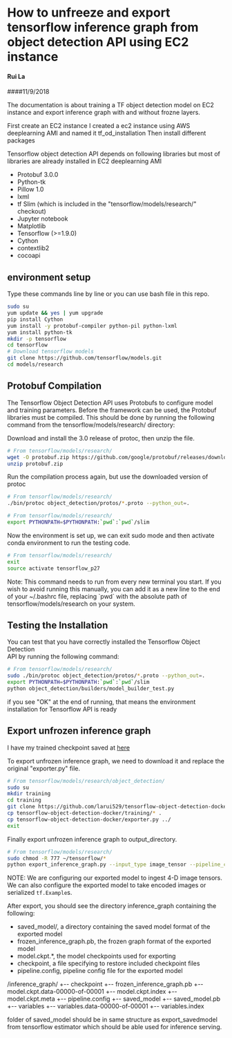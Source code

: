 # How to unfreeze and export tensorflow inference graph from object detection API using EC2 instance

#### Rui La	
####11/9/2018

The documentation is about training a TF object detection model on EC2 instance and export inference graph with and without frozne layers.

First create an EC2 instance
I created a ec2 instance using AWS deeplearning AMI and named it tf_od_installation
Then install different packages

Tensorflow object detection API depends on following libraries but most of libraries are already installed in EC2 deeplearning AMI

*   Protobuf 3.0.0
*   Python-tk
*   Pillow 1.0
*   lxml
*   tf Slim (which is included in the "tensorflow/models/research/" checkout)
*   Jupyter notebook
*   Matplotlib
*   Tensorflow (>=1.9.0)
*   Cython
*   contextlib2
*   cocoapi

## environment setup
Type these commands line by line or you can use bash file in this repo.

```bash
sudo su
yum update && yes | yum upgrade 
pip install Cython
yum install -y protobuf-compiler python-pil python-lxml
yum install python-tk
mkdir -p tensorflow
cd tensorflow
# Download tensorflow models 
git clone https://github.com/tensorflow/models.git
cd models/research
```


## Protobuf Compilation

The Tensorflow Object Detection API uses Protobufs to configure model and
training parameters. Before the framework can be used, the Protobuf libraries
must be compiled. This should be done by running the following command from
the tensorflow/models/research/ directory:

Download and install the 3.0 release of protoc, then unzip the file.

```bash
# From tensorflow/models/research/
wget -O protobuf.zip https://github.com/google/protobuf/releases/download/v3.0.0/protoc-3.0.0-linux-x86_64.zip
unzip protobuf.zip
```

Run the compilation process again, but use the downloaded version of protoc

```bash
# From tensorflow/models/research/
./bin/protoc object_detection/protos/*.proto --python_out=.
```

```bash
# From tensorflow/models/research/
export PYTHONPATH=$PYTHONPATH:`pwd`:`pwd`/slim
```

Now the environment is set up, we can exit sudo mode and then activate conda environment to run the testing code. 

```bash
# From tensorflow/models/research/
exit
source activate tensorflow_p27
```

Note: This command needs to run from every new terminal you start. If you wish
to avoid running this manually, you can add it as a new line to the end of your
~/.bashrc file, replacing \`pwd\` with the absolute path of
tensorflow/models/research on your system.


## Testing the Installation

You can test that you have correctly installed the Tensorflow Object Detection\
API by running the following command:


```bash
# From tensorflow/models/research/
sudo ./bin/protoc object_detection/protos/*.proto --python_out=.
export PYTHONPATH=$PYTHONPATH:`pwd`:`pwd`/slim
python object_detection/builders/model_builder_test.py
```

if you see "OK" at the end of running, that means the environment installation for Tensorflow API is ready

## Export unfrozen inference graph

I have my trained checkpoint saved at [here](https://github.com/larui529/tensorflow-object-detection-docker)

To export unfrozen inference graph, we need to download it and replace the original "exporter.py" file.

```bash
# From tensorflow/models/research/object_detection/
sudo su
mkdir training
cd training
git clone https://github.com/larui529/tensorflow-object-detection-docker.git 
cp tensorflow-object-detection-docker/training/* .
cp tensorflow-object-detection-docker/exporter.py ../
exit
```

Finally export unfrozen inference graph to output_directory. 

```bash
# From tensorflow/models/research/
sudo chmod -R 777 ~/tensorflow/*
python export_inference_graph.py --input_type image_tensor --pipeline_config_path training/faster_rcnn_inception_v2_pets.config --trained_checkpoint_prefix training/model.ckpt-5736 --output_directory inference_graph
```


NOTE: We are configuring our exported model to ingest 4-D image tensors. We can
also configure the exported model to take encoded images or serialized
`tf.Example`s.

After export, you should see the directory inference_graph containing the following:

* saved_model/, a directory containing the saved model format of the exported model
* frozen_inference_graph.pb, the frozen graph format of the exported model
* model.ckpt.*, the model checkpoints used for exporting
* checkpoint, a file specifying to restore included checkpoint files
* pipeline.config, pipeline config file for the exported model

/inference_graph/
      +-- checkpoint
	  +-- frozen_inference_graph.pb
      +-- model.ckpt.data-00000-of-00001
      +-- model.ckpt.index
      +-- model.ckpt.meta
      +-- pipeline.config
      +-- saved_model
            +-- saved_model.pb
            +-- variables
                  +-- variables.data-00000-of-00001 
                  +-- variables.index

folder of saved_model should be in same structure as export_savedmodel from tensorflow estimator which should be able used for inference serving. 